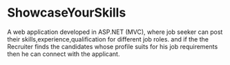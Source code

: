 # ShowcaseYourSkills
A web application developed in ASP.NET (MVC), where job seeker can post their skills,experience,qualification for different job roles. and if the the Recruiter finds the candidates whose profile suits for his job requirements then he can connect with the applicant.

